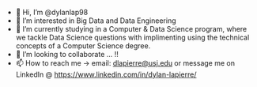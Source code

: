 - 👋 Hi, I’m @dylanlap98
- 👀 I’m interested in Big Data and Data Engineering 
- 🌱 I’m currently studying in a Computer & Data Science program, where we tackle Data Science questions
     with implimenting using the technical concepts of a Computer Science degree.
- 💞️ I’m looking to collaborate ... !!
- 📫 How to reach me -> email: dlapierre@usj.edu 
     or message me on LinkedIn @ https://www.linkedin.com/in/dylan-lapierre/

<!---
dylanlap98/dylanlap98 is a ✨ special ✨ repository because its `README.md` (this file) appears on your GitHub profile.
You can click the Preview link to take a look at your changes.
--->
